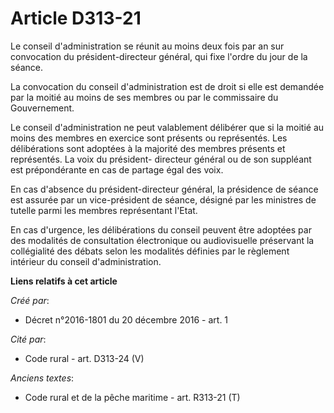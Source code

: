 # Article D313-21

Le conseil d'administration se réunit au moins deux fois par an sur convocation du président-directeur général, qui fixe
l'ordre du jour de la séance. 

La convocation du conseil d'administration est de droit si elle est demandée par la moitié au moins de ses membres ou par le
commissaire du Gouvernement. 

Le conseil d'administration ne peut valablement délibérer que si la moitié au moins des membres en exercice sont présents ou
représentés. Les délibérations sont adoptées à la majorité des membres présents et représentés. La voix du président-
directeur général ou de son suppléant est prépondérante en cas de partage égal des voix. 

En cas d'absence du président-directeur général, la présidence de séance est assurée par un vice-président de séance, désigné
par les ministres de tutelle parmi les membres représentant l'Etat. 

En cas d'urgence, les délibérations du conseil peuvent être adoptées par des modalités de consultation électronique ou
audiovisuelle préservant la collégialité des débats selon les modalités définies par le règlement intérieur du conseil
d'administration.

**Liens relatifs à cet article**

_Créé par_:

  - Décret n°2016-1801 du 20 décembre 2016 - art. 1

_Cité par_:

  - Code rural - art. D313-24 (V)

_Anciens textes_:

  - Code rural et de la pêche maritime - art. R313-21 (T)
